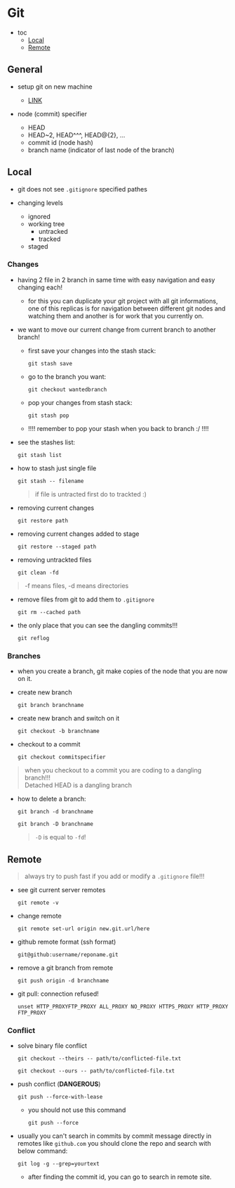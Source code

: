 # Git

- toc
  - [Local](#local)
  - [Remote](#remote)

## General

- setup git on new machine
  - [LINK](https://gist.github.com/qin-yu/bc26a2d280ee2e93b2d7860a1bfbd0c5)

- node (commit) specifier
  - HEAD
  - HEAD~2, HEAD^^^, HEAD@{2}, ...
  - commit id (node hash)
  - branch name (indicator of last node of the branch)

## Local

- git does not see `.gitignore` specified pathes

- changing levels
  - ignored
  - working tree
    - untracked
    - tracked
  - staged

### Changes

- having 2 file in 2 branch in same time with easy navigation
and easy changing each!
  - for this you can duplicate your git project with all
  git informations, one of this replicas is for navigation
  between different git nodes and watching them and another
  is for work that you currently on.

- we want to move our current change from current branch to
another branch!

  - first save your changes into the stash stack:

    ```shell
    git stash save
    ```

  - go to the branch you want:

    ```shell
    git checkout wantedbranch
    ```

  - pop your changes from stash stack:

    ```shell
    git stash pop
    ```
  
  - !!!! remember to pop your stash when you back to branch :/ !!!!

- see the stashes list:

  ```shell
  git stash list
  ```

- how to stash just single file

  ```shell
  git stash -- filename
  ```

  > if file is untracted first do to trackted :)
  
- removing current changes

  ```shell
  git restore path
  ```

- removing current changes added to stage

  ```shell
  git restore --staged path
  ```
  
- removing untrackted files

  ```shell
  git clean -fd
  ```

> -f means files, -d means directories

- remove files from git to add them to `.gitignore`

  ```shell
  git rm --cached path
  ```

- the only place that you can see the dangling commits!!!

  ```shell
  git reflog
  ```

### Branches

- when you create a branch, git make copies of the node that you are now on it.

- create new branch

  ```shell
  git branch branchname
  ```

- create new branch and switch on it

  ```shell
  git checkout -b branchname
  ```

- checkout to a commit

  ```shell
  git checkout commitspecifier
  ```

> when you checkout to a commit you are coding to a dangling branch!!! \
> Detached HEAD is a dangling branch
  
- how to delete a branch:

  ```shell
  git branch -d branchname
  ```

  ```shell
  git branch -D branchname
  ```

  > `-D` is equal to `-fd`!
  
## Remote

> always try to push fast if you add or modify a `.gitignore` file!!!

- see git current server remotes

  ```shell
  git remote -v
  ```

- change remote

  ```shell
  git remote set-url origin new.git.url/here
  ```

- github remote format (ssh format)

  ```shell
  git@github:username/reponame.git
  ```

- remove a git branch from remote

  ```shell
  git push origin -d branchname
  ```

- git pull: connection refused!

  ```shell
  unset HTTP_PROXYFTP_PROXY ALL_PROXY NO_PROXY HTTPS_PROXY HTTP_PROXY FTP_PROXY
  ```
  
### Conflict

- solve binary file conflict

  ```shell
  git checkout --theirs -- path/to/conflicted-file.txt
  ```

  ```shell
  git checkout --ours -- path/to/conflicted-file.txt
  ```

- push conflict (**DANGEROUS**)

  ```shell
  git push --force-with-lease
  ```
  
  - you should not use this command

    ```shell
    git push --force
    ```

- usually you can't search in commits by commit message directly in remotes like `github.com`
  you should clone the repo and search with below command:

    ```shell
    git log -g --grep=yourtext
    ```

  - after finding the commit id, you can go to search in remote site.
